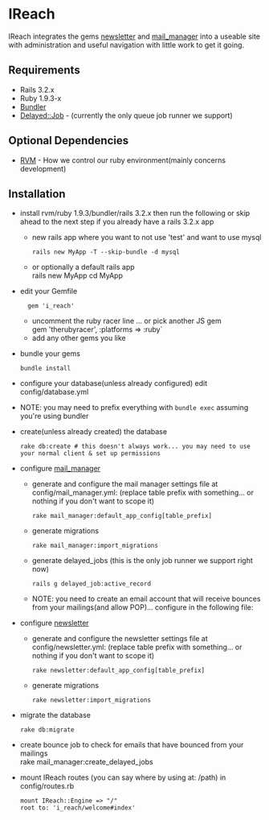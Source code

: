 IReach
======

IReach integrates the gems [newsletter](https://github.com/LoneStarInternet/newsletter/) and [mail_manager](https://github.com/LoneStarInternet/mail_manager) into a useable site with administration and useful navigation with little work to get it going.

Requirements
------------

* Rails 3.2.x
* Ruby 1.9.3-x
* [Bundler](http://bundler.io)
* [Delayed::Job](https://github.com/collectiveidea/delayed_job/) - (currently the only queue job runner we support)

Optional Dependencies
---------------------
* [RVM](http://rvm.io) - How we control our ruby environment(mainly concerns development)

Installation
-----------
* install rvm/ruby 1.9.3/bundler/rails 3.2.x then run the following or skip ahead to the next step if you already have a rails 3.2.x app  
  * new rails app where you want to not use 'test' and want to use mysql  

        rails new MyApp -T --skip-bundle -d mysql  
  * or optionally a default rails app  
        rails new MyApp
        cd MyApp

* edit your Gemfile  

        gem 'i_reach'
  * uncomment the ruby racer line ... or pick another JS gem   
          gem 'therubyracer', :platforms => :ruby`  
  * add any other gems you like

* bundle your gems  

      bundle install

* configure your database(unless already configured) edit config/database.yml

* NOTE: you may need to prefix everything with `bundle exec` assuming you're using bundler

* create(unless already created) the database

      rake db:create # this doesn't always work... you may need to use your normal client & set up permissions

* configure [mail_manager](https://github.com/LoneStarInternet/mail_manager)
  * generate and configure the mail manager settings file at config/mail_manager.yml: (replace table prefix with something... or nothing if you don't want to scope it)  

        rake mail_manager:default_app_config[table_prefix]

  * generate migrations  

        rake mail_manager:import_migrations

  * generate delayed_jobs (this is the only job runner we support right now)  

        rails g delayed_job:active_record

  * NOTE: you need to create an email account that will receive bounces from your mailings(and allow POP)... configure in the following file:

* configure [newsletter](https://github.com/LoneStarInternet/newsletter)
  * generate and configure the newsletter settings file at config/newsletter.yml: (replace table prefix with something... or nothing if you don't want to scope it)  

        rake newsletter:default_app_config[table_prefix]

  * generate migrations  

        rake newsletter:import_migrations

* migrate the database

      rake db:migrate

* create bounce job to check for emails that have bounced from your mailings  
      rake mail_manager:create_delayed_jobs

* mount IReach routes (you can say where by using at: /path) in config/routes.rb   

      mount IReach::Engine => "/"
      root to: 'i_reach/welcome#index'

